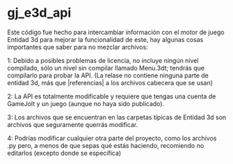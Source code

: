# gj_e3d_api
Este código fue hecho para intercambiar información con el motor de juego Entidad 3d para mejorar la funcionalidad de este, hay algunas cosas importantes que saber para no mezclar archivos: 

  1: Debido a posibles problemas de licencia, no incluye ningún nivel compilado, sólo un nivel sin compilar llamado Menu.3dt; tendrás que compilarlo para probar la API. (La relase no contiene ninguna parte de entidad 3d, más que |referencias| a los archivos cabecera que se usan)
  
  2: La API es totalmente modificable y requiere que tengas una cuenta de GameJolt y un juego (aunque no haya sido publicado). 
  
  3: Los archivos que se encuentran en las carpetas típicas de Entidad 3d son archivos que seguramente querrás modificar. 
  
  4: Podrías modificar cualquier otra parte del proyecto, como los archivos .py pero, a menos de que sepas qué estás haciendo, recomiendo no editarlos (excepto donde se específica) 
